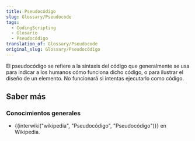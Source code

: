 ```yaml
---
title: Pseudocódigo
slug: Glossary/Pseudocode
tags:
  - CodingScripting
  - Glosario
  - Pseudocódigo
translation_of: Glossary/Pseudocode
original_slug: Glossary/Pseudocódigo
---
```

<p>El pseudocódigo se refiere a la sintaxis del código que generalmente se usa para indicar a los humanos cómo funciona dicho código, o para ilustrar el diseño de un elemento. No funcionará si intentas ejecutarlo como código.</p>

<h2 id="Saber_más"><strong>Saber más</strong></h2>

<h3 id="Conocimientos_generales"><strong>Conocimientos generales</strong></h3>

<ul>
 <li>{{interwiki("wikipedia", "Pseudocódigo", "Pseudocódigo")}} en Wikipedia.</li>
</ul>
